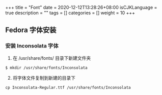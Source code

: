 +++
title = "Font"
date = 2020-12-12T13:28:26+08:00
isCJKLanguage = true
description = ""
tags = []
categories = []
weight = 10
+++


## Fedora 字体安装
### 安装 Inconsolata 字体
1. 在 /usr/share/fonts/ 目录下新建文件夹
``` shell
$ mkdir /usr/share/fonts/Inconsolata
```
2. 将字体文件复制到新建的目录下
``` shell
cp Inconsolata-Regular.ttf /usr/share/fonts/Inconsolata
```
